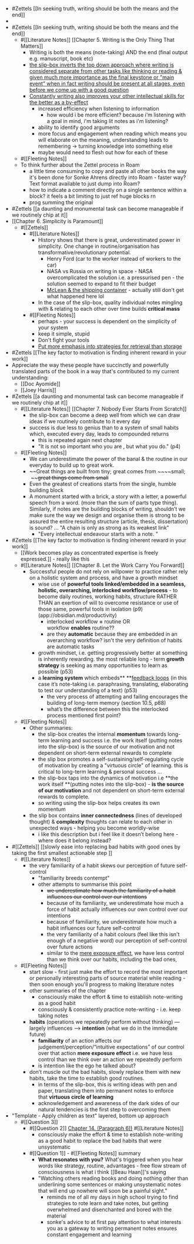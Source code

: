 - #Zettels [[In seeking truth, writing should be both the means and the end]]
- 
- #Zettels [[In seeking truth, writing should be both the means and the end]]
    - #[[Literature Notes]] [[Chapter 5. Writing is the Only Thing That Matters]]
        - Writing is both the means (note-taking) AND the end (final output e.g. manuscript, book etc)
        - [the slip-box inverts the top down approach where writing is considered separate from other tasks like thinking or reading & given much more importance as the final keystone or "main event” when in fact writing should be present at all stages, even before we come up with a good question](((U0_AKhDHt)))
        - [Constantly writing also improves your other intellectual skills for the better as a by-effect](((9LdD6VzxA)))  
            - increased efficiency when listening to information
                - how would i be more efficient? because i'm listening with a goal in mind, i'm taking lit notes as i'm listening?
            - ability to identify good arguments
            - more focus and engagement when reading which means you will elaborate on the meaning, understanding leads to remembering -> turning knowledge into something else
            - maybe would need to flesh out how for each of these
    - #[[Fleeting Notes]] 
    - To think further about the Zettel process in Roam 
        - a little time consuming to copy and paste all other books the way it's been done for Sonke Ahrens directly into Roam - faster way? Text format available to just dump into Roam?
        - how to indicate a comment directly on a single sentence within a block? it feels a bit limiting to just ref huge blocks rn
        - prog summing the original 
- #Zettels [[a daunting and monumental task can become manageable if we routinely chip at it]]
- [[Chapter 6. Simplicity is Paramount]]
    - #[[Zettels]]
        - #[[Literature Notes]] 
            - History shows that there is great, underestimated power in simplicity. One change in routine/organisation has transformative/revolutionary potential.
                - Henry Ford (car to the worker instead of workers to the car)
                - NASA vs Russia on writing in space - NASA overcomplicated the solution i.e. a pressurised pen - the solution seemed to expand to fit their budget
                - [McLean & the shipping container](((cfebc0ULz))) - actually still don't get what happened here lol
            - In the case of the slip-box, quality individual notes mingling with & relating to each other over time builds **critical mass**
        - #[[Fleeting Notes]]
            - perhaps - your success is dependent on the simplicity of your system
            - keep it simple, stupid
            - Don't fight your tools
            - [Put more emphasis into strategies for retrieval than storage](((qjApgS0oM)))
- #Zettels [[The key factor to motivation is finding inherent reward in your work]]
- Appreciate the way these people have succinctly and powerfully translated parts of the book in a way that's contributed to my current understanding:
    - [[Doc Ayomide]]
    - [[Joey Harris]]
- #Zettels [[a daunting and monumental task can become manageable if we routinely chip at it]]
    - #[[Literature Notes]] [[Chapter 7. Nobody Ever Starts From Scratch]]
        - the slip-box can become a deep well from which we can draw ideas if we routinely contribute to it every day 
        - success is due less to genius than to a system of small habits which, executed every day, leads to compounded returns
            - this is repeated again next chapter
            - "It is not so important who you are , but what you do." (p4)
    - #[[Fleeting Notes]]
        - We can underestimate the power of the banal & the routine in our everyday to build up to great work.
        - ~~Great things are built from tiny; great comes from ~~~~small;  ~~~~great things come from small~~
        - Even the greatest of creations starts from the single, humble building block
        - A monument started with a brick, a story with a letter, a powerful speech from a word. (more than the sum of parts type thing). Similarly, if notes are the building blocks of writing, shouldn’t we make sure the way we design and organise them is strong to be assured the entire resulting structure (article, thesis, dissertation) is sound? ... "A chain is only as strong as its weakest link"
            - "Every intellectual endeavour starts with a note. "
- #Zettels [[The key factor to motivation is finding inherent reward in your work]]
    - [[Work becomes play as concentrated expertise is freely expressed.]] - really like this
    - #[[Literature Notes]] [[Chapter 8. Let the Work Carry You Forward]]
        - Successful people do not rely on willpower to practice rather rely on a holistic system and process, and have a growth mindset
            - wise use of **powerful tools linked/embedded in a seamless, holistic, overarching, interlocked workflow/process** - to become daily routines, working habits, structure RATHER THAN an exertion of will to overcome resistance or use of those same, powerful tools in isolation (p9) (app://obsidian.md/productivity)
                - interlocked workflow **=** routine OR workflow **enables** routine??
                - are they **automatic** because they are embedded in an overarching workflow? isn't the very definition of habits are automatic tasks
            - growth mindset, i.e. getting progressively better at something is inherently rewarding. the most reliable long - term **growth strategy** is seeking as many opportunities to learn as possible (p53)
            - a **learning system** which embeds** **[feedback loops](app://obsidian.md/feedback%20loops) (in this case it’s note-taking i.e. paraphrasing, translating, elaborating to test our understanding of a text) (p53)
                - the very process of attempting and failing encourages the building of long-term memory (section 10.5, p88)
                - what’s the difference between this the interlocked process mentioned first point?
    - #[[Fleeting Notes]]
        - Other summaries: 
            - the slip-box creates the internal **momentum** towards long-term learning and success i.e. the work itself (putting notes into the slip-box) is the source of our motivation and not dependent on short-term external rewards to complete
            - the slip box promotes a self-sustaining/self-regulating cycle of motivation by creating a "virtuous circle" of learning. this is critical to long-term learning & personal success …
            - the slip-box taps into the dynamics of motivation i.e **the work itself **(putting notes into the slip-box) - **is the source of our motivation** and not dependent on short-term external rewards to complete.
            - so writing using the slip-box helps creates its own momentum
        - the slip box contains **inner connectedness** (lines of developed thought) & **complexity** thoughts can relate to each other in unexpected ways - helping you become worldly-wise
            - i like this description but i feel like it doesn’t belong here - where does it belong instead?
- #[[Zettels]] [[slowly ease into replacing bad habits with good ones by taking the first smallest actionable step ]]
    - #[[Literature Notes]] 
        - the very familiarity of a habit skews our perception of future self-control 
            - "familiarity breeds contempt"
            - other attempts to summarise this point
                - ~~we underestimate how much the familiarity of a habit influences our control over our intentions~~
                - because of its familiarity, we underestimate how much a force of habit actually influences our own control over our intentions
                - because of familiarity, we underestimate how much a habit influences our future self-control
                - the very familiarity of a habit colours (feel like this isn't enough of a negative word) our perception of self-control over future actions
                - similar to the [mere exposure effect](app://obsidian.md/mere%20exposure%20effect), we have less control than we think over our habits, including the bad ones,
    - #[[Fleeting Notes]]
        -  start slow - first just make the effort to record the most important or personally interesting parts of source material while reading - then soon enough you'll progress to making literature notes
        - other summaries of the chapter
            - consciously make the effort & time to establish note-writing as a good habit
            - consciously & consistently practice note-writing - i.e. keep taking notes
        - **habits** (operations we repeatedly perform without thinking) —largely influences —> **intention** (what we do in the immediate future)
            - **familiarity** of an action affects our judgement/perception/“intuitive expectations” of our control over that action **mere exposure effect** i.e. we have less control than we think over an action we repeatedly perform
            - is intention like the ego he talked about? 
        - don’t muscle out the bad habits, slowly replace them with new habits, take the time to establish good routines. 
            - in terms of the slip-box, this is writing ideas with pen and paper, translating them into permanent notes to enforce that **virtuous circle of learning**
            - acknowledgement and awareness of the dark sides of our natural tendencies is the first step to overcoming them
- "Template - Apply children as text" layered, bottom up approach
    - #[[Question 3]]
        - #[[Question 2]] [Chapter 14. (Paragraph 6))](((4hIM0I_l_))) #[[Literature Notes]]
            - consciously make the effort & time to establish note-writing as a good habit to replace the bad habits that were unsystematic
        - #[[Question 1]] - #[[Fleeting Notes]] summary
            - **What resonates with you?** What's triggered when you hear words like strategy, routine, advantages - free flow stream of consciousness is what i think [[Beau Haan]]'s saying 
            - "Watching others reading books and doing nothing other than underlining some sentences or making unsystematic notes that will end up nowhere will soon be a painful sight."
                - reminds me of all my days in high school trying to find strategies to rote learn and take notes, but getting overwhelmed and disenchanted and bored with the material
                - sonke's advice to at first pay attention to what interests you as a gateway to writing permanent notes ensures constant engagement and learning 
